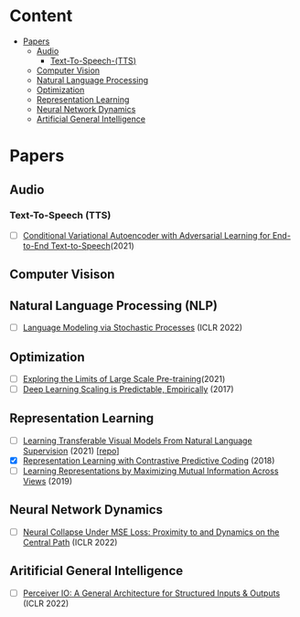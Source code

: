 # Content
 
 * [Papers](#Papers)
     * [Audio](#Audio)
         - [Text-To-Speech-(TTS)](#Text-To-Speech-(TTS)) 
     * [Computer Vision](#Computer-Vision)
     * [Natural Language Processing](#Natural-Language-Processing-(NLP))
     * [Optimization](#Optimization)
     * [Representation Learning](#Representation-Learning)
     * [Neural Network Dynamics](#Neural-Network-Dynamics)
     * [Artificial General Intelligence](#Artificial-General-Intelligence)


# Papers
## Audio
### Text-To-Speech (TTS)
 - [ ] [Conditional Variational Autoencoder with Adversarial Learning for End-to-End Text-to-Speech](https://arxiv.org/abs/2106.06103)(2021)

## Computer Visison

## Natural Language Processing (NLP)
 - [ ] [Language Modeling via Stochastic Processes](https://arxiv.org/abs/2203.11370) (ICLR 2022)

## Optimization
 
 - [ ] [Exploring the Limits of Large Scale Pre-training](https://arxiv.org/pdf/2110.02095.pdf)(2021)
 - [ ] [Deep Learning Scaling is Predictable, Empirically](https://arxiv.org/pdf/1712.00409.pdf) (2017)

## Representation Learning
 
 - [ ] [Learning Transferable Visual Models From Natural Language Supervision](https://arxiv.org/pdf/2103.00020.pdf) (2021) [[repo](https://github.com/openai/CLIP)]
 - [x] [Representation Learning with Contrastive Predictive Coding](https://arxiv.org/pdf/1807.03748.pdf) (2018)
 - [ ] [Learning Representations by Maximizing Mutual Information Across Views](https://arxiv.org/pdf/1906.00910.pdf) (2019)

## Neural Network Dynamics

- [ ] [Neural Collapse Under MSE Loss: Proximity to and Dynamics on the Central Path](https://arxiv.org/abs/2106.02073) (ICLR 2022)

## Aritificial General Intelligence

- [ ] [Perceiver IO: A General Architecture for Structured Inputs & Outputs](https://arxiv.org/abs/2107.14795) (ICLR 2022)
